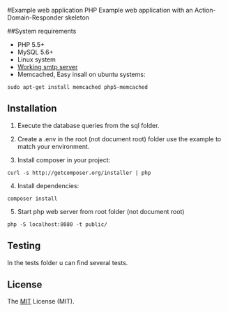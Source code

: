#Example web application
PHP Example web application with an Action-Domain-Responder skeleton

##System requirements
- PHP 5.5+
- MySQL 5.6+
- Linux system
- [Working smtp server](http://askubuntu.com/a/368046)
- Memcached, Easy insall on ubuntu systems:

```
sudo apt-get install memcached php5-memcached
```

## Installation

1) Execute the database queries from the sql folder.

2) Create a .env in the root (not document root) folder use the example to match your environment.

3) Install composer in your project:

```
curl -s http://getcomposer.org/installer | php
```
4) Install dependencies:

```
composer install
```

5) Start php web server from root folder (not document root)

```
php -S localhost:8080 -t public/
```

## Testing
In the tests folder u can find several tests.

## License
The [MIT](http://opensource.org/licenses/MIT "MIT") License (MIT).
